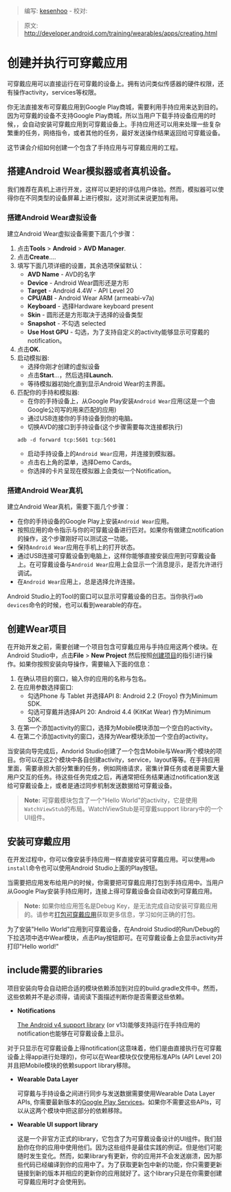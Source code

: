 > 编写: [kesenhoo](https://github.com/kesenhoo) - 校对:

> 原文: <http://developer.android.com/training/wearables/apps/creating.html>

# 创建并执行可穿戴应用

可穿戴应用可以直接运行在可穿戴的设备上。拥有访问类似传感器的硬件权限，还有操作activity，services等权限。

你无法直接发布可穿戴应用到Google Play商城，需要利用手持应用来达到目的。因为可穿戴的设备不支持Google Play商城，所以当用户下载手持设备应用的时候，，会自动安装可穿戴应用到可穿戴设备上。手持应用还可以用来处理一些复杂繁重的任务，网络指令，或者其他的任务，最好发送操作结果返回给可穿戴设备。

这节课会介绍如何创建一个包含了手持应用与可穿戴应用的工程。

## 搭建Android Wear模拟器或者真机设备。

我们推荐在真机上进行开发，这样可以更好的评估用户体验。然而，模拟器可以使得你在不同类型的设备屏幕上进行模拟，这对测试来说更加有用。

### 搭建Android Wear虚拟设备

建立Android Wear虚拟设备需要下面几个步骤：

1. 点击**Tools** > **Android** > **AVD Manager**.
2. 点击**Create**....
3. 填写下面几项详细的设置，其余选项保留默认：
    * **AVD Name** - AVD的名字
    * **Device** - Android Wear圆形还是方形
    * **Target** - Android 4.4W - API Level 20
    * **CPU/ABI** - Android Wear ARM (armeabi-v7a)
    * **Keyboard** - 选择Hardware keyboard present
    * **Skin** - 圆形还是方形取决于选择的设备类型
    * **Snapshot** - 不勾选 selected
    * **Use Host GPU** - 勾选，为了支持自定义的activity能够显示可穿戴的notification。
4. 点击**OK.**
5. 启动模拟器:
    * 选择你刚才创建的虚拟设备
    * 点击**Start**...，然后选择**Launch.**
    * 等待模拟器初始化直到显示Android Wear的主界面。
6. 匹配你的手持和模拟器:
    * 在你的手持设备上，从Google Play安装`Android Wear`应用(这是一个由Google公司写的用来匹配的应用)
    * 通过USB连接你的手持设备到你的电脑。
    * 切换AVD的接口到手持设备(这个步骤需要每次连接都执行)
    ```git
    adb -d forward tcp:5601 tcp:5601
    ```
    * 启动手持设备上的`Android Wear`应用，并连接到模拟器。
    * 点击右上角的菜单，选择Demo Cards。
    * 你选择的卡片呈现在模拟器上会类似一个Notification。

### 搭建Android Wear真机

建立Android Wear真机，需要下面几个步骤：

* 在你的手持设备的Google Play上安装`Android Wear`应用。
* 按照应用的命令指示与你的可穿戴设备进行匹对。如果你有做建立notification的操作，这个步骤刚好可以测试这一功能。
* 保持`Android Wear`应用在手机上的打开状态。
* 通过USB连接可穿戴设备到电脑上，这样你能够直接安装应用到可穿戴设备上。在可穿戴设备与`Android Wear`应用上会显示一个消息提示，是否允许进行调试。
* 在`Android Wear`应用上，总是选择允许连接。

Android Studio上的Tool的窗口可以显示可穿戴设备的日志。当你执行`adb devices`命令的时候，也可以看到wearable的存在。

## 创建Wear项目

在开始开发之前，需要创建一个项目包含可穿戴应用与手持应用这两个模块。在Android Studio中，点击**File** > **New Project** 然后按照[创建项目](http://developer.android.com/sdk/installing/create-project.html)的指引进行操作。如果你按照安装向导操作，需要输入下面的信息：

1. 在确认项目的窗口，输入你的应用的名称与包名。
2. 在应用参数选择窗口:
    * 勾选Phone 与 Tablet 并选择API 8: Android 2.2 (Froyo) 作为Minimum SDK.
    * 勾选可穿戴并选择API 20: Android 4.4 (KitKat Wear) 作为Minimum SDK.
3. 在第一个添加activity的窗口，选择为Mobile模块添加一个空白的activity。
4. 在第二个添加activity的窗口，选择为Wear模块添加一个空白的activity。

当安装向导完成后，Andorid Studio创建了一个包含Mobile与Wear两个模块的项目。你可以在这2个模块中各自创建activity，service，layout等等。在手持应用里面，需要承担大部分繁重的任务，例如网络请求，密集计算任务或者是需要大量用户交互的任务。待这些任务完成之后，再通常把任务结果通过notification发送给可穿戴设备上，或者是通过同步机制发送数据给可穿戴设备。

> **Note:** 可穿戴模块包含了一个"Hello World"的activity，它是使用`WatchViewStub`的布局。WatchViewStub是可穿戴support library中的一个UI组件。

## 安装可穿戴应用

在开发过程中，你可以像安装手持应用一样直接安装可穿戴应用。可以使用`adb install`命令也可以使用Android Studio上面的Play按钮。

当需要把应用发布给用户的时候，你需要把可穿戴应用打包到手持应用中。当用户从Google Play安装手持应用时，连接上得可穿戴设备会自动收到可穿戴应用。

> **Note:** 如果你给应用签名是Debug Key，是无法完成自动安装可穿戴应用的。请参考[打包可穿戴应用](packaging.html)获取更多信息，学习如何正确的打包。

为了安装"Hello World"应用到可穿戴设备，在Android Studiod的Run/Debug的下拉选项中选中Wear模块，点击Play按钮即可。在可穿戴设备上会显示activity并打印"Hello world!"

## include需要的libraries

项目安装向导会自动把合适的模块依赖添加到对应的build.gradle文件中。然而，这些依赖并不是必须得，请阅读下面描述判断你是否需要这些依赖。

* **Notifications**

  [The Android v4 support library](http://developer.android.com/tools/support-library/features.html#v4) (or v13)能够支持运行在手持应用的notification也能够在可穿戴设备上显示。

 对于只显示在可穿戴设备上得notification(这意味着，他们是由直接执行在可穿戴设备上得app进行处理的)，你可以在Wear模块仅仅使用标准APIs (API Level 20) 并且把Mobile模块的依赖support library移除。

* **Wearable Data Layer**

  可穿戴与手持设备之间进行同步与发送数据需要使用Wearable Data Layer APIs, 你需要最新版本的[Google Play Services](http://developer.android.com/google/play-services/setup.html)。如果你不需要这些APIs，可以从这两个模块中把这部分的依赖移除。

* **Wearable UI support library**

  这是一个非官方正式的library，它包含了为可穿戴设备设计的UI组件。我们鼓励你在你的应用中使用他们。因为这些组件是最佳实践的例证。但是他们可能随时发生变化。然而，如果library有更新，你的应用并不会发送崩溃，因为那些代码已经编译到你的应用中了。为了获取更新包中新的功能，你只需要更新链接到新的版本并相应的更新你的应用就好了。这个library只是在你需要创建可穿戴应用时才会使用到。

